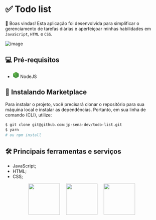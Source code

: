 #  :white_check_mark: Todo list

:wave: Boas vindas! Esta aplicação foi desenvolvida para simplificar o gerenciamento de tarefas diárias e aperfeiçoar minhas habilidades em `JavaScript`,  `HTML` e  `CSS`.

![image](https://github.com/joaopedr0sena/todo-list/assets/85967112/eddc8822-1db5-459d-bdcc-a911378678be)

## :computer: Pré-requisitos
- <img src="https://raw.githubusercontent.com/devicons/devicon/master/icons/nodejs/nodejs-original.svg" alt="nodejs" width="20" height="20"/> NodeJS

## :page_facing_up: Instalando Marketplace
Para instalar o projeto, você precisará clonar o repositório para sua máquina local e instalar as dependências. Portanto, em sua linha de comando (CLI), utilize:
```bash
$ git clone git@github.com:jp-sena-dev/todo-list.git
$ yarn
# ou npm install
```

## :hammer_and_wrench: Principais ferramentas e serviços
- JavaScript;
- HTML;
- CSS;

<div align="center">
  <img height="100" width="100" src="https://cdn.jsdelivr.net/gh/devicons/devicon/icons/javascript/javascript-original.svg"/>
  &nbsp;&nbsp;&nbsp;
  <img height="100" width="100" src="https://cdn.jsdelivr.net/gh/devicons/devicon/icons/html5/html5-original.svg"/>
  &nbsp;&nbsp;&nbsp;
  <img height="100" width="100" src="https://cdn.jsdelivr.net/gh/devicons/devicon/icons/css3/css3-original.svg" />
  &nbsp;&nbsp;&nbsp;
</div>
